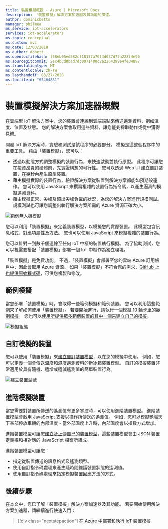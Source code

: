 ```yaml
---
title: 裝置模擬概觀 - Azure | Microsoft Docs
description: 「裝置模擬」解決方案加速器及其功能的描述。
author: dominicbetts
manager: philmea
ms.service: iot-accelerators
services: iot-accelerators
ms.topic: conceptual
ms.custom: mvc
ms.date: 12/03/2018
ms.author: dobett
ms.openlocfilehash: f58eb05ed582cf18157a76f4d637d72a228f4e96
ms.sourcegitcommit: 2ec4b3d0bad7dc0071400c2a2264399e4fe34897
ms.translationtype: MT
ms.contentlocale: zh-TW
ms.lasthandoff: 03/27/2020
ms.locfileid: "65464881"
---
```

# <a name="device-simulation-solution-accelerator-overview"></a>裝置模擬解決方案加速器概觀

在雲端型 IoT 解決方案中，您的裝置會連線到雲端端點來傳送遙測資料，例如溫度、位置及狀態。 您的解決方案會取用這些資料，讓您能夠採取動作或從中獲得見解。

開發 IoT 解決方案時，實驗和測試是該程序的必要部分。 模擬是這整個程序中的重要工具。 藉由「裝置模擬」，您可以：

* 透過以動態方式調整模擬的裝置行為，來快速啟動並執行原型。 此程序可讓您在投資昂貴的硬體前，先實證構想的可行性。 您可以透過 Web UI 建立自訂裝置，在幾秒內產生原型裝置。
* 藉由模擬實際的裝置行為，驗證解決方案從裝置到解決方案都能如預期般運作。 您可以使用 JavaScript 來撰寫複雜的裝置行為指令碼，以產生逼真的模擬遙測資料。
* 藉由模擬正常、尖峰及超出尖峰負載的狀況，為您的解決方案進行規模測試。 規模測試也可讓您調整出執行解決方案所需的 Azure 資源正確大小。

![範例無人機模擬](media/iot-accelerators-device-simulation-overview/dronesimulation.png)

您可以利用「裝置模擬」來定義裝置模型，以模擬您的實際裝置。 此模型包含訊息格式、對應項屬性及方法。 您也可以使用 JavaScript 來模擬複雜的裝置行為。

您可以針對一到數千個連線至任何 IoT 中樞的裝置執行模擬。 為了協助測試，您可以視需要搭配「裝置模擬」部署一個 IoT 中樞作為獨立環境。

「裝置模擬」是免費功能。 不過，「裝置模擬」會部署至您的雲端 Azure 訂用帳戶中，因此會取用 Azure 資源。 如果「裝置模擬」不符合您的需求，[GitHub 上也提供原始程式碼](https://github.com/Azure/device-simulation-dotnet)，可供您複製和修改。

## <a name="sample-simulations"></a>範例模擬

當您部署「裝置模擬」時，會取得一些範例模擬和範例裝置。 您可以利用這些範例來了解如何使用「裝置模擬」。 若要開始進行，請執行一個[模擬 10 輛卡車的範例模擬](quickstart-device-simulation-deploy.md)。 您也可以[使用所提供眾多範例裝置的其中一個來建立自己的模擬](iot-accelerators-device-simulation-create-simulation.md)。

![模擬組態](media/iot-accelerators-device-simulation-overview/samplesimulation1.png)

## <a name="custom-simulated-devices"></a>自訂模擬的裝置

您可以使用「裝置模擬」來[建立自訂裝置模型](iot-accelerators-device-simulation-create-custom-device.md)，以在您的模擬中使用。 例如，您可以定義一個會傳送溫度和濕度遙測資料的新冰箱裝置模型。 自訂的模擬裝置非常適用於具有隨機、遞增或遞減遙測值的簡單裝置行為。

![建立裝置型號](media/iot-accelerators-device-simulation-overview/adddevicemodel.png)

## <a name="advanced-simulated-devices"></a>進階模擬裝置

當您需要對裝置所傳送的遙測值有更多掌控時，可以使用進階裝置模型。 進階裝置模型會啟用 JavaScript 支援以操作所傳送的遙測值。 例如，您可以模擬艷陽天下某部停放車輛的內部溫度 - 當外部溫度上升時，內部溫度會以指數方式增加。

進階裝置模型可讓您[建立及上傳自己的裝置模型](iot-accelerators-device-simulation-advanced-device.md)，這些裝置模型會由 JSON 裝置定義檔和相對應的 JavaScript 檔案所組成。

進階裝置模型可讓您：

* 指定從裝置傳送的訊息格式及遙測類型。
* 使用自訂指令碼處理來產生隨時間維護裝置狀態的遙測值。
* 使用自訂指令碼處理來指定模擬裝置回應方法的方式。

## <a name="next-steps"></a>後續步驟

在本文中，您已了解「裝置模擬」解決方案加速器及其功能。 若要開始使用解決方案加速器，請繼續進行快速入門：

> [!div class="nextstepaction"]
> [在 Azure 中部署和執行 IoT 裝置模擬](quickstart-device-simulation-deploy.md)
